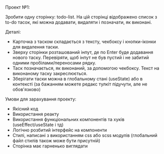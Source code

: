 Проект №1:  
 
Зробити одну сторінку: todo-list. На цій сторінці відображено список з to-do тасок, які можна додавати, видаляти і позначати, як виконані.  
 
Деталі: 
- Карточка з таском складається з тексту, чекбоксу і кнопки-іконки для видалення таски. 
- Зверху сторінки розташований інпут, де по Enter буде додавання нового таску. Перевіряти, щоб інпут не був пустий і не забитий одними пробілами/переносами рядку. 
- Таск позначається, як виконаний, за допомогою чекбоксу. Текст на виконаному таску закреслюється. 
- Зберігати таски можна в глобальному стані (useState) або в контексті (за бажанням можете редакс тулкіт підучути, але не обов'язково) 
 
Умови для зарахування проекту: 
- Якісний код 
- Використання реакту  
- Використання функціональних компонентів та хуків (useEffect/useState і тд) 
- Логічно розбитий інтерфейс на компоненти 
- Стилі, написані з використанням css або scss модулів (глобальний файл стилів також може бути присутній) 
- Сторінка має гарненько виглядати